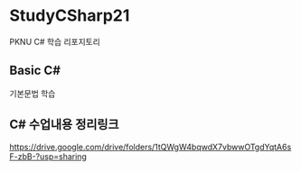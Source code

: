 
# StudyCSharp21
PKNU C# 학습 리포지토리

## Basic C#

기본문법 학습

## C# 수업내용 정리링크

https://drive.google.com/drive/folders/1tQWgW4bqwdX7vbwwOTgdYqtA6sF-zbB-?usp=sharing

